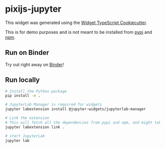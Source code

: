 # pixijs-jupyter

This widget was generated using the [Widget TypeScript Cookiecutter](https://github.com/jupyter-widgets/widget-ts-cookiecutter).

This is for demo purposes and is not meant to be installed from [pypi](https://pypi.org) and [npm](https://npmjs.org).

## Run on Binder

Try out right away on [Binder](https://mybinder.org/v2/gh/jtpio/pixijs-jupyter/master)!

## Run locally

```bash
# Install the Python package
pip install -e .

# JupyterLab Manager is required for widgets
jupyter labextension install @jupyter-widgets/jupyterlab-manager

# Link the extension
# This will fetch all the dependencies from pypi and npm, and might take a while to finish.
jupyter labextension link .

# start JupyterLab
jupyter lab
```
